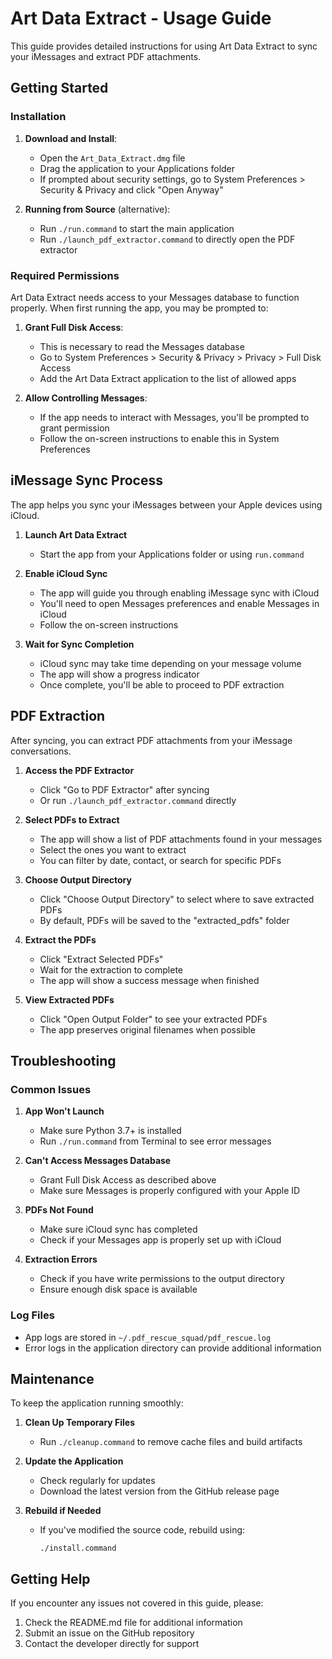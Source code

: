 # Art Data Extract - Usage Guide

This guide provides detailed instructions for using Art Data Extract to sync your iMessages and extract PDF attachments.

## Getting Started

### Installation

1. **Download and Install**:
   - Open the `Art_Data_Extract.dmg` file
   - Drag the application to your Applications folder
   - If prompted about security settings, go to System Preferences > Security & Privacy and click "Open Anyway"

2. **Running from Source** (alternative):
   - Run `./run.command` to start the main application
   - Run `./launch_pdf_extractor.command` to directly open the PDF extractor

### Required Permissions

Art Data Extract needs access to your Messages database to function properly. When first running the app, you may be prompted to:

1. **Grant Full Disk Access**:
   - This is necessary to read the Messages database
   - Go to System Preferences > Security & Privacy > Privacy > Full Disk Access
   - Add the Art Data Extract application to the list of allowed apps

2. **Allow Controlling Messages**:
   - If the app needs to interact with Messages, you'll be prompted to grant permission
   - Follow the on-screen instructions to enable this in System Preferences

## iMessage Sync Process

The app helps you sync your iMessages between your Apple devices using iCloud.

1. **Launch Art Data Extract**
   - Start the app from your Applications folder or using `run.command`

2. **Enable iCloud Sync**
   - The app will guide you through enabling iMessage sync with iCloud
   - You'll need to open Messages preferences and enable Messages in iCloud
   - Follow the on-screen instructions

3. **Wait for Sync Completion**
   - iCloud sync may take time depending on your message volume
   - The app will show a progress indicator
   - Once complete, you'll be able to proceed to PDF extraction

## PDF Extraction

After syncing, you can extract PDF attachments from your iMessage conversations.

1. **Access the PDF Extractor**
   - Click "Go to PDF Extractor" after syncing
   - Or run `./launch_pdf_extractor.command` directly

2. **Select PDFs to Extract**
   - The app will show a list of PDF attachments found in your messages
   - Select the ones you want to extract
   - You can filter by date, contact, or search for specific PDFs

3. **Choose Output Directory**
   - Click "Choose Output Directory" to select where to save extracted PDFs
   - By default, PDFs will be saved to the "extracted_pdfs" folder

4. **Extract the PDFs**
   - Click "Extract Selected PDFs"
   - Wait for the extraction to complete
   - The app will show a success message when finished

5. **View Extracted PDFs**
   - Click "Open Output Folder" to see your extracted PDFs
   - The app preserves original filenames when possible

## Troubleshooting

### Common Issues

1. **App Won't Launch**
   - Make sure Python 3.7+ is installed
   - Run `./run.command` from Terminal to see error messages

2. **Can't Access Messages Database**
   - Grant Full Disk Access as described above
   - Make sure Messages is properly configured with your Apple ID

3. **PDFs Not Found**
   - Make sure iCloud sync has completed
   - Check if your Messages app is properly set up with iCloud

4. **Extraction Errors**
   - Check if you have write permissions to the output directory
   - Ensure enough disk space is available

### Log Files

- App logs are stored in `~/.pdf_rescue_squad/pdf_rescue.log`
- Error logs in the application directory can provide additional information

## Maintenance

To keep the application running smoothly:

1. **Clean Up Temporary Files**
   - Run `./cleanup.command` to remove cache files and build artifacts

2. **Update the Application**
   - Check regularly for updates
   - Download the latest version from the GitHub release page

3. **Rebuild if Needed**
   - If you've modified the source code, rebuild using:
     ```
     ./install.command
     ```

## Getting Help

If you encounter any issues not covered in this guide, please:
1. Check the README.md file for additional information
2. Submit an issue on the GitHub repository
3. Contact the developer directly for support 